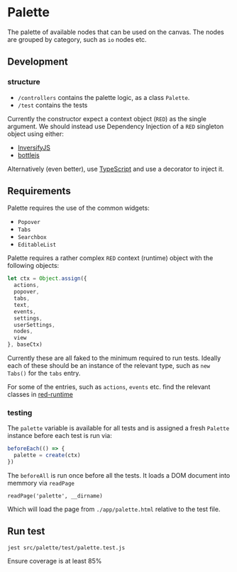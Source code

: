 # Palette

The palette of available nodes that can be used on the canvas.
The nodes are grouped by category, such as `io` nodes etc.

## Development

### structure

- `/controllers` contains the palette logic, as a class `Palette`.
- `/test` contains the tests

Currently the constructor expect a context object (`RED`) as the single argument.
We should instead use Dependency Injection of a `RED` singleton object using either:

- [InversifyJS](https://github.com/inversify/InversifyJS)
- [bottlejs](https://github.com/young-steveo/bottlejs)

Alternatively (even better), use [TypeScript](typescriptlang.org) and use a decorator to inject it.

## Requirements

Palette requires the use of the common widgets:

- `Popover`
- `Tabs`
- `Searchbox`
- `EditableList`

Palette requires a rather complex `RED` context (runtime) object with the following objects:

```js
let ctx = Object.assign({
  actions,
  popover,
  tabs,
  text,
  events,
  settings,
  userSettings,
  nodes,
  view
}, baseCtx)
```

Currently these are all faked to the minimum required to run tests.
Ideally each of these should be an instance of the relevant type, such as `new Tabs()` for the `tabs` entry.

For some of the entries, such as `actions`, `events` etc. find the relevant classes in [red-runtime](https://github.com/tecla5/red-runtime)

### testing

The `palette` variable is available for all tests and is assigned a fresh `Palette` instance before each test is run via:

```js
beforeEach(() => {
  palette = create(ctx)
})
```

The `beforeAll` is run once before all the tests. It loads a DOM document into memmory via `readPage`

`readPage('palette', __dirname)`

Which will load the page from `./app/palette.html` relative to the test file.

## Run test

`jest src/palette/test/palette.test.js`

Ensure coverage is at least 85%
